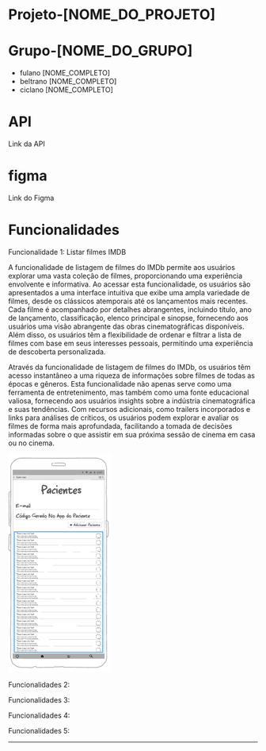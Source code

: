 # Projeto-[NOME_DO_PROJETO]

# Grupo-[NOME_DO_GRUPO]
- fulano [NOME_COMPLETO]
- beltrano [NOME_COMPLETO]
- ciclano [NOME_COMPLETO]

# API
  Link da API

# figma
  Link do Figma

#  Funcionalidades
Funcionalidade 1: Listar filmes IMDB

A funcionalidade de listagem de filmes do IMDb permite aos usuários explorar uma vasta coleção de filmes, proporcionando uma experiência envolvente e informativa. Ao acessar esta funcionalidade, os usuários são apresentados a uma interface intuitiva que exibe uma ampla variedade de filmes, desde os clássicos atemporais até os lançamentos mais recentes. Cada filme é acompanhado por detalhes abrangentes, incluindo título, ano de lançamento, classificação, elenco principal e sinopse, fornecendo aos usuários uma visão abrangente das obras cinematográficas disponíveis. Além disso, os usuários têm a flexibilidade de ordenar e filtrar a lista de filmes com base em seus interesses pessoais, permitindo uma experiência de descoberta personalizada.

Através da funcionalidade de listagem de filmes do IMDb, os usuários têm acesso instantâneo a uma riqueza de informações sobre filmes de todas as épocas e gêneros. Esta funcionalidade não apenas serve como uma ferramenta de entretenimento, mas também como uma fonte educacional valiosa, fornecendo aos usuários insights sobre a indústria cinematográfica e suas tendências. Com recursos adicionais, como trailers incorporados e links para análises de críticos, os usuários podem explorar e avaliar os filmes de forma mais aprofundada, facilitando a tomada de decisões informadas sobre o que assistir em sua próxima sessão de cinema em casa ou no cinema.

![Tela de exemplo de Listagem](/mock/listagem_exemple.png)

Funcionalidades 2:

Funcionalidades 3:

Funcionalidades 4:

Funcionalidades 5: 

---------------------------
